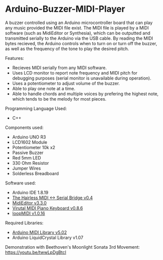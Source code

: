 # Arduino-Buzzer-MIDI-Player
A buzzer controlled using an Arduino microcontroller board that can play any music provided the MIDI file exist. The MIDI file is played by a MIDI software (such as MidiEditor or Synthesia), which can be outputted and transmitted serially to the Arduino via the USB cable. By reading the MIDI bytes recieved, the Arduino controls when to turn on or turn off the buzzer, as well as the frequency of the tone to play the desired pitch.

Features:
  - Recieves MIDI serially from any MIDI software.
  - Uses LCD monitor to report note frequency and MIDI pitch for debugging purposes (serial monitor is unavailable during operation).
  - Uses a potentiometer to adjust volume of the buzzer.
  - Able to play one note at a time.
  - Able to handle chords and multiple voices by prefering the highest note, which tends to be the melody for most pieces.

Programming Language Used:
  - C++

Components used:
  - Arduino UNO R3
  - LCD1602 Module
  - Potentiometer 10k x2
  - Passive Buzzer
  - Red 5mm LED
  - 330 Ohm Resistor
  - Jumper Wires
  - Solderless Breadboard

Software used:
  - Arduino IDE 1.8.19
  - [The Hairless MIDI <-> Serial Bridge v0.4](https://projectgus.github.io/hairless-midiserial/)
  - [MidiEditor v3.3.0](https://www.midieditor.org/)
  - [Virutal MIDI Piano Keyboard v0.8.6](https://vmpk.sourceforge.io/)
  - [loopMIDI v1.0.16](https://www.tobias-erichsen.de/software/loopmidi.html)

Required Libraries:
  - [Arduino MIDI Library v5.02](https://github.com/FortySevenEffects/arduino_midi_library)
  - Arduino LiquidCrystal Library v1.07


Demonstration with Beethoven's Moonlight Sonata 3rd Movement: https://youtu.be/twwLpDgBtcI

